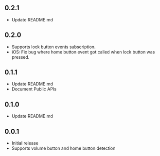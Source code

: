 ## 0.2.1
- Update README.md

## 0.2.0

- Supports lock button events subscription.
- iOS: Fix bug where home button event got called when lock button was pressed.

## 0.1.1

- Update README.md
- Document Public APIs

## 0.1.0

- Update README.md

## 0.0.1

- Initial release
- Supports volume button and home button detection
